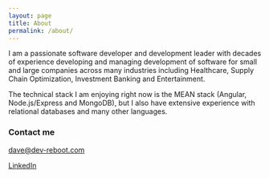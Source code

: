 ```yaml
---
layout: page
title: About
permalink: /about/
---
```


I am a passionate software developer and development leader with decades of experience developing and managing development of software for small and large companies across many industries including Healthcare, Supply Chain Optimization, Investment Banking and Entertainment.  

The technical stack I am enjoying right now is the MEAN stack (Angular, Node.js/Express and MongoDB), but I also have extensive experience with relational databases and many other languages.  


### Contact me

[dave@dev-reboot.com](mailto:dave@dev-reboot.com)

[LinkedIn](https://www.linkedin.com/in/davidstaudenmaier)
